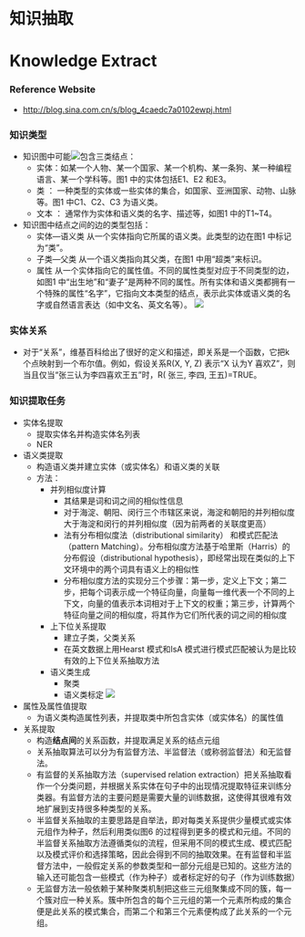 
# 知识抽取

# Knowledge Extract
### Reference Website
+ http://blog.sina.com.cn/s/blog_4caedc7a0102ewpj.html

### 知识类型
+ 知识图中可能![](http://)包含三类结点：
	+ 实体：如某一个人物、某一个国家、某一个机构、某一条狗、某一种编程语言、某一个学科等。图1 中的实体包括E1、E2 和E3。
	+ 类 ： 一种类型的实体或一些实体的集合，如国家、亚洲国家、动物、山脉等。图1 中C1、C2、C3 为语义类。
	+ 文本 ： 通常作为实体和语义类的名字、描述等，如图1 中的T1~T4。
+ 知识图中结点之间的边的类型包括：
	+ 实体—语义类 从一个实体指向它所属的语义类。此类型的边在图1 中标记为“类”。
	+ 子类—父类 从一个语义类指向其父类，在图1 中用“超类”来标识。
	+ 属性 从一个实体指向它的属性值。不同的属性类型对应于不同类型的边，如图1 中“出生地”和“妻子”是两种不同的属性。所有实体和语义类都拥有一个特殊的属性“名字”，它指向文本类型的结点，表示此实体或语义类的名字或自然语言表达（如中文名、英文名等）。
	![](http://s11.sinaimg.cn/mw690/4caedc7agx6DhBCdngm6a&690)

### 实体关系
+ 对于“关系”，维基百科给出了很好的定义和描述，即关系是一个函数，它把k 个点映射到一个布尔值。例如，假设关系R(X, Y, Z) 表示“X 认为Y 喜欢Z”，则当且仅当“张三认为李四喜欢王五”时，R( 张三, 李四, 王五)=TRUE。

### 知识提取任务
+ 实体名提取
	+ 提取实体名并构造实体名列表
	+ NER
+ 语义类提取
	+ 构造语义类并建立实体（或实体名）和语义类的关联
	+ 方法：
		+ 并列相似度计算
			+ 其结果是词和词之间的相似性信息
			+ 对于海淀、朝阳、闵行三个市辖区来说，海淀和朝阳的并列相似度大于海淀和闵行的并列相似度（因为前两者的关联度更高）
			+ 法有分布相似度法（distributional similarity） 和模式匹配法（pattern Matching）。分布相似度方法基于哈里斯（Harris）的分布假设（distributional hypothesis），即经常出现在类似的上下文环境中的两个词具有语义上的相似性
			+ 分布相似度方法的实现分三个步骤：第一步，定义上下文；第二步，把每个词表示成一个特征向量，向量每一维代表一个不同的上下文，向量的值表示本词相对于上下文的权重；第三步，计算两个特征向量之间的相似度，将其作为它们所代表的词之间的相似度
		+ 上下位关系提取
			+ 建立子类，父类关系
			+ 在英文数据上用Hearst 模式和IsA 模式进行模式匹配被认为是比较有效的上下位关系抽取方法
		+ 语义类生成
			+ 聚类
			+ 语义类标定
        ![](http://s6.sinaimg.cn/mw690/4caedc7agx6DhBCuPqJd5&690)
+ 属性及属性值提取
	+ 为语义类构造属性列表，并提取类中所包含实体（或实体名）的属性值
+ 关系提取
	+ 构造**结点间**的关系函数，并提取满足关系的结点元组
	+ 关系抽取算法可以分为有监督方法、半监督法（或称弱监督法）和无监督法。
	+ 有监督的关系抽取方法（supervised relation extraction）把关系抽取看作一个分类问题，并根据关系实体在句子中的出现情况提取特征来训练分类器。有监督方法的主要问题是需要大量的训练数据，这使得其很难有效地扩展到支持很多种类型的关系。
	+ 半监督关系抽取的主要思路是自举法，即对每类关系提供少量模式或实体元组作为种子，然后利用类似图6 的过程得到更多的模式和元组。不同的半监督关系抽取方法遵循类似的流程，但采用不同的模式生成、模式匹配以及模式评价和选择策略，因此会得到不同的抽取效果。在有监督和半监督方法中，一般假定关系的参数类型和一部分元组是已知的。这些方法的输入还可能包含一些模式（作为种子）或者标定好的句子（作为训练数据）
	+ 无监督方法一般依赖于某种聚类机制把这些三元组聚集成不同的簇，每一个簇对应一种关系。簇中所包含的每个三元组的第一个元素所构成的集合便是此关系的模式集合，而第二个和第三个元素便构成了此关系的一个元组。
